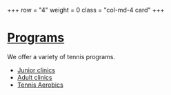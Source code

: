 +++
row = "4"
weight = 0
class = "col-md-4 card"
+++

# [Programs](/pages/programs/)

We offer a variety of tennis programs.

- [Junior clinics](/pages/junior-clinics/)
- [Adult clinics](/pages/adult-clinics/)
- [Tennis Aerobics](/pages/tennis-aerobics)
